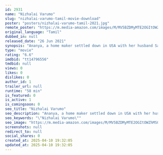 ```yaml
---
id: 2931
name: "Nizhalai Varumo"
slug: "nizhalai-varumo-tamil-movie-download"
poster: "posters/nizhalai-varumo-tamil-2021.jpg"
remote_poster: "https://m.media-amazon.com/images/M/MV5BZDMyMTE2OGItOWZhMS00NjQwLWJmMGQtNjYyZGY0MDM5OWVkXkEyXkFqcGdeQXVyMTIwMTAwMDk4._V1_SX300.jpg"
original_language: "Tamil"
dubbed_in: null
released_date: "26 Jun 2021"
synopsis: "Ananya, a home maker settled down in USA with her husband Santhosh, frequently encounters a shadow of a person. Is it just an elusive imagination or something more close to the reality, but the reality that is only visible to her?"
type: "movie"
rating: "6.6"
imdbid: "tt14796556"
tmdbid: null
views: 0
likes: 0
dislikes: 0
author_id: 1
trailer_url: null
runtime: "58 min"
is_featured: 0
is_active: 1
is_comingsoon: 0
seo_title: "Nizhalai Varumo"
seo_description: "Ananya, a home maker settled down in USA with her husband Santhosh, frequently encounters a shadow of a person. Is it just an elusive imagination or something more close to the reality, but the reality that is only visible to her?"
seo_keywords: "\"Nizhalai Varumo\""
seo_image: "https://m.media-amazon.com/images/M/MV5BZDMyMTE2OGItOWZhMS00NjQwLWJmMGQtNjYyZGY0MDM5OWVkXkEyXkFqcGdeQXVyMTIwMTAwMDk4._V1_SX300.jpg"
screenshots: null
redirect_to: null
social_shares: 0
created_at: 2025-04-10 19:32:05
updated_at: 2025-04-10 19:32:05
---
```


